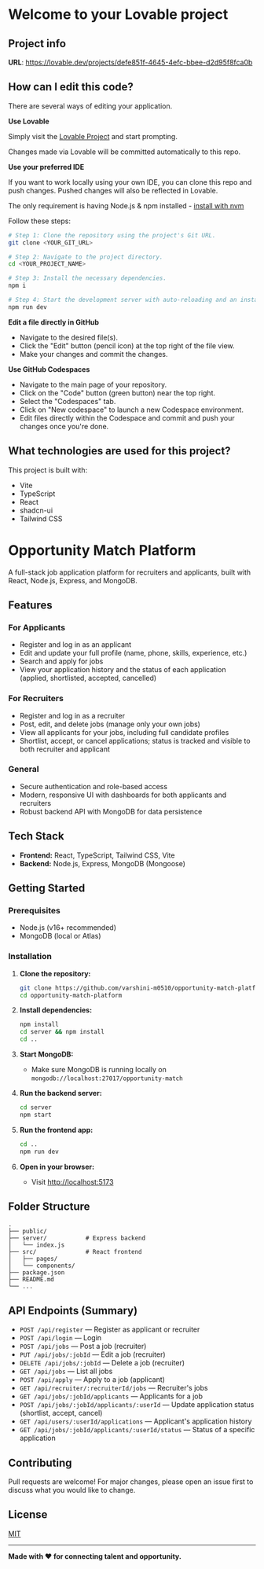 # Welcome to your Lovable project

## Project info

**URL**: https://lovable.dev/projects/defe851f-4645-4efc-bbee-d2d95f8fca0b

## How can I edit this code?

There are several ways of editing your application.

**Use Lovable**

Simply visit the [Lovable Project](https://lovable.dev/projects/defe851f-4645-4efc-bbee-d2d95f8fca0b) and start prompting.

Changes made via Lovable will be committed automatically to this repo.

**Use your preferred IDE**

If you want to work locally using your own IDE, you can clone this repo and push changes. Pushed changes will also be reflected in Lovable.

The only requirement is having Node.js & npm installed - [install with nvm](https://github.com/nvm-sh/nvm#installing-and-updating)

Follow these steps:

```sh
# Step 1: Clone the repository using the project's Git URL.
git clone <YOUR_GIT_URL>

# Step 2: Navigate to the project directory.
cd <YOUR_PROJECT_NAME>

# Step 3: Install the necessary dependencies.
npm i

# Step 4: Start the development server with auto-reloading and an instant preview.
npm run dev
```

**Edit a file directly in GitHub**

- Navigate to the desired file(s).
- Click the "Edit" button (pencil icon) at the top right of the file view.
- Make your changes and commit the changes.

**Use GitHub Codespaces**

- Navigate to the main page of your repository.
- Click on the "Code" button (green button) near the top right.
- Select the "Codespaces" tab.
- Click on "New codespace" to launch a new Codespace environment.
- Edit files directly within the Codespace and commit and push your changes once you're done.

## What technologies are used for this project?

This project is built with:

- Vite
- TypeScript
- React
- shadcn-ui
- Tailwind CSS

# Opportunity Match Platform

A full-stack job application platform for recruiters and applicants, built with React, Node.js, Express, and MongoDB.

## Features

### For Applicants

- Register and log in as an applicant
- Edit and update your full profile (name, phone, skills, experience, etc.)
- Search and apply for jobs
- View your application history and the status of each application (applied, shortlisted, accepted, cancelled)

### For Recruiters

- Register and log in as a recruiter
- Post, edit, and delete jobs (manage only your own jobs)
- View all applicants for your jobs, including full candidate profiles
- Shortlist, accept, or cancel applications; status is tracked and visible to both recruiter and applicant

### General

- Secure authentication and role-based access
- Modern, responsive UI with dashboards for both applicants and recruiters
- Robust backend API with MongoDB for data persistence

## Tech Stack

- **Frontend:** React, TypeScript, Tailwind CSS, Vite
- **Backend:** Node.js, Express, MongoDB (Mongoose)

## Getting Started

### Prerequisites

- Node.js (v16+ recommended)
- MongoDB (local or Atlas)

### Installation

1. **Clone the repository:**

   ```sh
   git clone https://github.com/varshini-m0510/opportunity-match-platform.git
   cd opportunity-match-platform
   ```

2. **Install dependencies:**

   ```sh
   npm install
   cd server && npm install
   cd ..
   ```

3. **Start MongoDB:**

   - Make sure MongoDB is running locally on `mongodb://localhost:27017/opportunity-match`

4. **Run the backend server:**

   ```sh
   cd server
   npm start
   ```

5. **Run the frontend app:**

   ```sh
   cd ..
   npm run dev
   ```

6. **Open in your browser:**

   - Visit [http://localhost:5173](http://localhost:5173)

## Folder Structure

```
.
├── public/
├── server/           # Express backend
│   └── index.js
├── src/              # React frontend
│   ├── pages/
│   └── components/
├── package.json
├── README.md
└── ...
```

## API Endpoints (Summary)

- `POST /api/register` — Register as applicant or recruiter
- `POST /api/login` — Login
- `POST /api/jobs` — Post a job (recruiter)
- `PUT /api/jobs/:jobId` — Edit a job (recruiter)
- `DELETE /api/jobs/:jobId` — Delete a job (recruiter)
- `GET /api/jobs` — List all jobs
- `POST /api/apply` — Apply to a job (applicant)
- `GET /api/recruiter/:recruiterId/jobs` — Recruiter's jobs
- `GET /api/jobs/:jobId/applicants` — Applicants for a job
- `POST /api/jobs/:jobId/applicants/:userId` — Update application status (shortlist, accept, cancel)
- `GET /api/users/:userId/applications` — Applicant's application history
- `GET /api/jobs/:jobId/applicants/:userId/status` — Status of a specific application

## Contributing

Pull requests are welcome! For major changes, please open an issue first to discuss what you would like to change.

## License

[MIT](LICENSE)

---

**Made with ❤️ for connecting talent and opportunity.**
